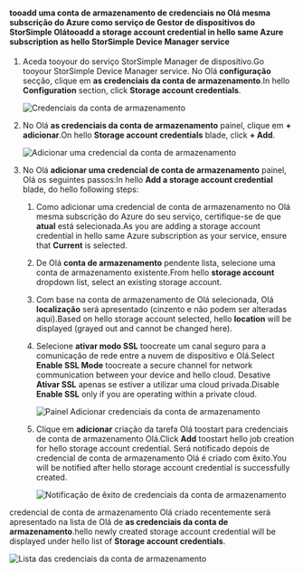 <!--author=alkohli last changed: 01/20/17-->


#### <a name="tooadd-a-storage-account-credential-in-hello-same-azure-subscription-as-hello-storsimple-device-manager-service"></a><span data-ttu-id="81f3e-101">tooadd uma conta de armazenamento de credenciais no Olá mesma subscrição do Azure como serviço de Gestor de dispositivos do StorSimple Olá</span><span class="sxs-lookup"><span data-stu-id="81f3e-101">tooadd a storage account credential in hello same Azure subscription as hello StorSimple Device Manager service</span></span>

1. <span data-ttu-id="81f3e-102">Aceda tooyour do serviço StorSimple Manager de dispositivo.</span><span class="sxs-lookup"><span data-stu-id="81f3e-102">Go tooyour StorSimple Device Manager service.</span></span> <span data-ttu-id="81f3e-103">No Olá **configuração** secção, clique em **as credenciais da conta de armazenamento**.</span><span class="sxs-lookup"><span data-stu-id="81f3e-103">In hello **Configuration** section, click **Storage account credentials**.</span></span>

    ![Credenciais da conta de armazenamento](./media/storsimple-8000-configure-new-storage-account-u2/createnewstorageacct1.png)

2. <span data-ttu-id="81f3e-105">No Olá **as credenciais da conta de armazenamento** painel, clique em **+ adicionar**.</span><span class="sxs-lookup"><span data-stu-id="81f3e-105">On hello **Storage account credentials** blade, click **+ Add**.</span></span>

    ![Adicionar uma credencial da conta de armazenamento](./media/storsimple-8000-configure-new-storage-account-u2/createnewstorageacct2.png)

3. <span data-ttu-id="81f3e-107">No Olá **adicionar uma credencial de conta de armazenamento** painel, Olá os seguintes passos:</span><span class="sxs-lookup"><span data-stu-id="81f3e-107">In hello **Add a storage account credential** blade, do hello following steps:</span></span>

    1. <span data-ttu-id="81f3e-108">Como adicionar uma credencial de conta de armazenamento no Olá mesma subscrição do Azure do seu serviço, certifique-se de que **atual** está selecionada.</span><span class="sxs-lookup"><span data-stu-id="81f3e-108">As you are adding a storage account credential in hello same Azure subscription as your service, ensure that **Current** is selected.</span></span>

    2. <span data-ttu-id="81f3e-109">De Olá **conta de armazenamento** pendente lista, selecione uma conta de armazenamento existente.</span><span class="sxs-lookup"><span data-stu-id="81f3e-109">From hello **storage account** dropdown list, select an existing storage account.</span></span>

    3. <span data-ttu-id="81f3e-110">Com base na conta de armazenamento de Olá selecionada, Olá **localização** será apresentado (cinzento e não podem ser alteradas aqui).</span><span class="sxs-lookup"><span data-stu-id="81f3e-110">Based on hello storage account selected, hello **location** will be displayed (grayed out and cannot be changed here).</span></span>

    4. <span data-ttu-id="81f3e-111">Selecione **ativar modo SSL** toocreate um canal seguro para a comunicação de rede entre a nuvem de dispositivo e Olá.</span><span class="sxs-lookup"><span data-stu-id="81f3e-111">Select **Enable SSL Mode** toocreate a secure channel for network communication between your device and hello cloud.</span></span> <span data-ttu-id="81f3e-112">Desative **Ativar SSL** apenas se estiver a utilizar uma cloud privada.</span><span class="sxs-lookup"><span data-stu-id="81f3e-112">Disable **Enable SSL** only if you are operating within a private cloud.</span></span>

        ![Painel Adicionar credenciais da conta de armazenamento](./media/storsimple-8000-configure-new-storage-account-u2/createnewstorageacct3.png)

    5. <span data-ttu-id="81f3e-114">Clique em **adicionar** criação da tarefa Olá toostart para credenciais de conta de armazenamento Olá.</span><span class="sxs-lookup"><span data-stu-id="81f3e-114">Click **Add** toostart hello job creation for hello storage account credential.</span></span> <span data-ttu-id="81f3e-115">Será notificado depois de credencial de conta de armazenamento Olá é criado com êxito.</span><span class="sxs-lookup"><span data-stu-id="81f3e-115">You will be notified after hello storage account credential is successfully created.</span></span>

        ![Notificação de êxito de credenciais da conta de armazenamento](./media/storsimple-8000-configure-new-storage-account-u2/createnewstorageacct5.png)

<span data-ttu-id="81f3e-117">credencial de conta de armazenamento Olá criado recentemente será apresentado na lista de Olá de **as credenciais da conta de armazenamento**.</span><span class="sxs-lookup"><span data-stu-id="81f3e-117">hello newly created storage account credential will be displayed under hello list of **Storage account credentials**.</span></span>

![Lista das credenciais da conta de armazenamento](./media/storsimple-8000-configure-new-storage-account-u2/createnewstorageacct6.png)

